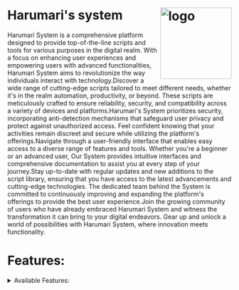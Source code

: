 # Harumari's system <img align="right" alt="logo" height="160px" src="https://us-east-1.tixte.net/uploads/cdn.notminhducgamingtv.tk/harumari-system-logo.png" />
Harumari System is a comprehensive platform designed to provide top-of-the-line scripts and tools for various purposes in the digital realm. With a focus on enhancing user experiences and empowering users with advanced functionalities, Harumari System aims to revolutionize the way individuals interact with technology.Discover a wide range of cutting-edge scripts tailored to meet different needs, whether it's in the realm automation, productivity, or beyond. These scripts are meticulously crafted to ensure reliability, security, and compatibility across a variety of devices and platforms.Harumari's System prioritizes security, incorporating anti-detection mechanisms that safeguard user privacy and protect against unauthorized access. Feel confident knowing that your activities remain discreet and secure while utilizing the platform's offerings.Navigate through a user-friendly interface that enables easy access to a diverse range of features and tools. Whether you're a beginner or an advanced user, Our System provides intuitive interfaces and comprehensive documentation to assist you at every step of your journey.Stay up-to-date with regular updates and new additions to the script library, ensuring that you have access to the latest advancements and cutting-edge technologies. The dedicated team behind the System is committed to continuously improving and expanding the platform's offerings to provide the best user experience.Join the growing community of users who have already embraced Harumari System and witness the transformation it can bring to your digital endeavors. Gear up and unlock a world of possibilities with Harumari System, where innovation meets functionality.
# Features:
<details><summary>Available Features:</summary>
 Last Updated: 05:50 - 7/20/2023
| Features             | Availability |
| -------------------- | ------------ |
| Anti-Detection       |     ✅       |
| HWID lock            |     ✅       |
| HyperBoost           |     ✅       |

 </details>


